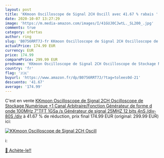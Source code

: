 ```yaml
---
layout: post
title: 'KKmoon Oscilloscope de Signal 2CH Oscill avec 41.67 % rabais '
date: 2020-10-07 13:27:29
image: 'https://m.media-amazon.com/images/I/41GUJ0CJwtL._SL200_.jpg'
comments: true
category: ofertas
author: ring
slug: 'B0756RRT7J-fr KKmoon Oscilloscope de Signal 2CH Oscilloscope de Stockage Numérique +1 Canal Arbitraire/Fonction Générateur de forme d onde 100MHz 7"TFT 1GSa /s Générateur de signal 25MHZ 12 bits 4nS /div-80S /div'
actualPrice: 174.99 EUR
currency: EUR
price: 174.99
comparePrice: 299.99 EUR
prodname: 'KKmoon Oscilloscope de Signal 2CH Oscilloscope de Stockage Numérique +1 Canal Arbitraire/Fonction Générateur de forme d onde 100MHz 7"TFT 1GSa /s Générateur de signal 25MHZ 12 bits 4nS /div-80S /div'
country: 'fr'
flag: '🇫🇷'
buyurl: 'https://www.amazon.fr/dp/B0756RRT7J/?tag=tolees0d-21'
descuento: '41.67'
average: '174.99'
---
```


C'est en vente [KKmoon Oscilloscope de Signal 2CH Oscilloscope de Stockage Numérique +1 Canal Arbitraire/Fonction Générateur de forme d onde 100MHz 7"TFT 1GSa /s Générateur de signal 25MHZ 12 bits 4nS /div-80S /div](https://www.amazon.fr/dp/B0756RRT7J/?tag=tolees0d-21)  à  41.67 % de réduction, prix final  174.99 EUR (original: 299.99 EUR) ici:

[![KKmoon Oscilloscope de Signal 2CH Oscill](https://m.media-amazon.com/images/I/41GUJ0CJwtL._SL200_.jpg)](https://www.amazon.fr/dp/B0756RRT7J/?tag=tolees0d-21)

ℹ️:


[🛒 Achète-le!!](https://www.amazon.fr/dp/B0756RRT7J/?tag=tolees0d-21)

